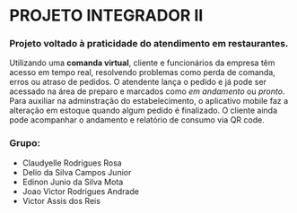 ﻿# PROJETO INTEGRADOR II
 
### Projeto voltado à praticidade do atendimento em restaurantes. 
Utilizando uma **comanda virtual**, cliente e funcionários da empresa têm acesso em tempo real, resolvendo problemas como perda de comanda, erros ou atraso de pedidos. O atendente lança o pedido e já pode ser acessado na área de preparo e marcados como *em andamento* ou *pronto*.
Para auxiliar na adminstração do estabelecimento, o aplicativo mobile faz a alteração em estoque quando algum pedido é finalizado. O cliente ainda pode acompanhar o andamento e relatório de consumo via QR code.


###  Grupo:
- Claudyelle Rodrigues Rosa
- Delio da Silva Campos Junior
- Edinon Junio da Silva Mota 
- Joao Victor Rodrigues Andrade
- Victor Assis dos Reis
